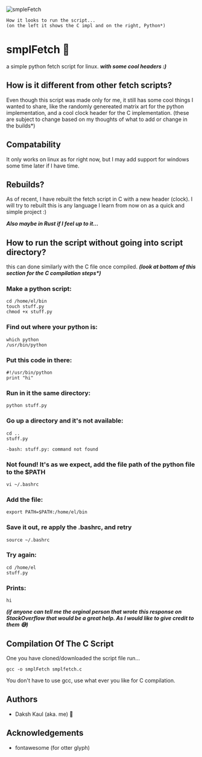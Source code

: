 ![smpleFetch](https://github.com/DriftingOtter/smplFetch/blob/main/smplFetch_C_Py.png)
```
How it looks to run the script...
(on the left it shows the C impl and on the right, Python*)
```

# smplFetch 🍎
a simple python fetch script for linux.
___with some cool headers :)___

## How is it different from other fetch scripts?
Even though this script was made only for me, it still has some cool things I wanted to share, like the randomly genereated matrix art for the python implementation, and a cool clock header for the C implementation. 
(these are subject to change based on my thoughts of what to add or change in the builds*)

## Compatability
It only works on linux as for right now, but I may add support for windows some time later if I have time.

## Rebuilds?
As of recent, I have rebuilt the fetch script in C with a new header (clock).
I will try to rebuilt this is any language I learn from now on as a quick and simple project :)

___Also maybe in Rust if I feel up to it...___

## How to run the script without going into script directory?

this can done similarly with the C file once compiled.
___(look at bottom of this section for the C compilation steps*)___

### Make a python script:
```
cd /home/el/bin
touch stuff.py
chmod +x stuff.py
```

### Find out where your python is:
```
which python
/usr/bin/python
```

### Put this code in there:
```
#!/usr/bin/python
print "hi"
```

### Run in it the same directory:
```
python stuff.py
```

### Go up a directory and it's not available:
```
cd ..
stuff.py

-bash: stuff.py: command not found
```

### Not found! It's as we expect, add the file path of the python file to the $PATH
```
vi ~/.bashrc
```

### Add the file:
```
export PATH=$PATH:/home/el/bin
```

### Save it out, re apply the .bashrc, and retry
```
source ~/.bashrc
```

### Try again:
```
cd /home/el
stuff.py
```

### Prints:
```
hi
```

___(if anyone can tell me the orginal person that wrote this response on StackOverflow that would be a great help. As I would like to give credit to them 😅)___

## Compilation Of The C Script
One you have cloned/downloaded the script file run...
```
gcc -o smplFetch smplfetch.c
```
You don't have to use gcc, use what ever you like for C compilation.

## Authors
- Daksh Kaul (aka. me) 🦦

## Acknowledgements
- fontawesome (for otter glyph) 

